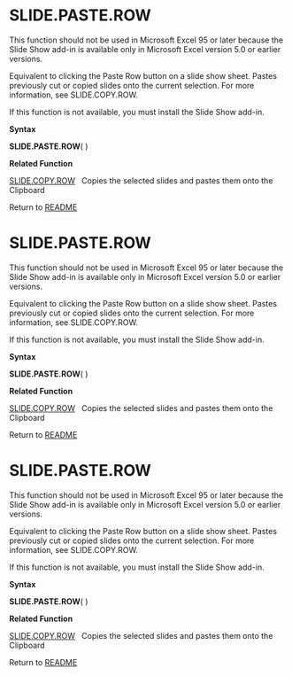 # SLIDE.PASTE.ROW

This function should not be used in Microsoft Excel 95 or later because
the Slide Show add-in is available only in Microsoft Excel version 5.0
or earlier versions.

Equivalent to clicking the Paste Row button on a slide show sheet.
Pastes previously cut or copied slides onto the current selection. For
more information, see SLIDE.COPY.ROW.

If this function is not available, you must install the Slide Show
add-in.

**Syntax**

**SLIDE.PASTE.ROW**( )

**Related Function**

[SLIDE.COPY.ROW](SLIDE.COPY.ROW.md)&nbsp;&nbsp;&nbsp;Copies the selected slides and pastes
them onto the Clipboard



Return to [README](README.md#S)

# SLIDE.PASTE.ROW

This function should not be used in Microsoft Excel 95 or later because
the Slide Show add-in is available only in Microsoft Excel version 5.0
or earlier versions.

Equivalent to clicking the Paste Row button on a slide show sheet.
Pastes previously cut or copied slides onto the current selection. For
more information, see SLIDE.COPY.ROW.

If this function is not available, you must install the Slide Show
add-in.

**Syntax**

**SLIDE.PASTE.ROW**( )

**Related Function**

[SLIDE.COPY.ROW](SLIDE.COPY.ROW.md)&nbsp;&nbsp;&nbsp;Copies the selected slides and pastes
them onto the Clipboard



Return to [README](README.md#S)

# SLIDE.PASTE.ROW

This function should not be used in Microsoft Excel 95 or later because
the Slide Show add-in is available only in Microsoft Excel version 5.0
or earlier versions.

Equivalent to clicking the Paste Row button on a slide show sheet.
Pastes previously cut or copied slides onto the current selection. For
more information, see SLIDE.COPY.ROW.

If this function is not available, you must install the Slide Show
add-in.

**Syntax**

**SLIDE.PASTE.ROW**( )

**Related Function**

[SLIDE.COPY.ROW](SLIDE.COPY.ROW.md)&nbsp;&nbsp;&nbsp;Copies the selected slides and pastes
them onto the Clipboard



Return to [README](README.md#S)

